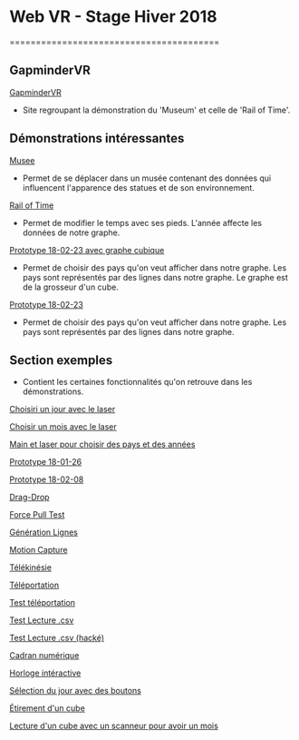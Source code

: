 # Web VR - Stage Hiver 2018
========================================
## GapminderVR
[GapminderVR](http://www.gapmindervr.org/)
 - Site regroupant la démonstration du 'Museum' et celle de 'Rail of Time'.

## Démonstrations intéressantes
[Musee](https://rawgit.com/NikoGirardelli/WebVR_Stage/master/point/musee/index.html)
 - Permet de se déplacer dans un musée contenant des données qui influencent l'apparence des statues et de son environnement.

[Rail of Time](https://rawgit.com/NikoGirardelli/WebVR_Stage/master/point/railOfTime/index.html)
 - Permet de modifier le temps avec ses pieds. L'année affecte les données de notre graphe.

[Prototype 18-02-23 avec graphe cubique](https://rawgit.com/NikoGirardelli/WebVR_Stage/master/prototypes/prototype_02-23-graphe-cubique/index.html)
 - Permet de choisir des pays qu'on veut afficher dans notre graphe. Les pays sont représentés par des lignes dans notre graphe. Le graphe est de la grosseur d'un cube.

[Prototype 18-02-23](https://rawgit.com/NikoGirardelli/WebVR_Stage/master/prototypes/prototype_02-23/index.html)
 - Permet de choisir des pays qu'on veut afficher dans notre graphe. Les pays sont représentés par des lignes dans notre graphe.

## Section exemples
 - Contient les certaines fonctionnalités qu'on retrouve dans les démonstrations.

[Choisiri un jour avec le laser](https://rawgit.com/NikoGirardelli/WebVR_Stage/master/point/jour_pointer/index.html)

[Choisir un mois avec le laser](https://rawgit.com/NikoGirardelli/WebVR_Stage/master/point/moisAvecPointer/index.html)

[Main et laser pour choisir des pays et des années](https://rawgit.com/NikoGirardelli/WebVR_Stage/master/boulesPaysEsperanceDeVieEtRevenu/index.html)

[Prototype 18-01-26](https://rawgit.com/NikoGirardelli/WebVR_Stage/master/prototypes/prototype_01-26/index.html)

[Prototype 18-02-08](https://rawgit.com/NikoGirardelli/WebVR_Stage/master/prototypes/prototype_02-08/index.html)

[Drag-Drop](https://rawgit.com/NikoGirardelli/WebVR_Stage/master/test/dragdrop/index.html)

[Force Pull Test](https://rawgit.com/NikoGirardelli/WebVR_Stage/master/test/force-pull-test/index.html)

[Génération Lignes](https://rawgit.com/NikoGirardelli/WebVR_Stage/master/test/generationLigne/index.html)

[Motion Capture](https://rawgit.com/NikoGirardelli/WebVR_Stage/master/test/motion-capture/index.html)

[Télékinésie](https://rawgit.com/NikoGirardelli/WebVR_Stage/master/test/telekinesie/index.html)

[Téléportation](https://rawgit.com/NikoGirardelli/WebVR_Stage/master/test/teleportation/index.html)

[Test téléportation](https://rawgit.com/NikoGirardelli/WebVR_Stage/master/test/test-tele/index.html)

[Test Lecture .csv](https://rawgit.com/NikoGirardelli/WebVR_Stage/master/test/test_CSV/index.html)

[Test Lecture .csv (hacké)](https://rawgit.com/NikoGirardelli/WebVR_Stage/master/test/test_CSV_hacker/index.html)

[Cadran numérique](https://rawgit.com/NikoGirardelli/WebVR_Stage/master/touch/cadran/index.html)

[Horloge intéractive](https://rawgit.com/NikoGirardelli/WebVR_Stage/master/touch/horloge/index.html)

[Sélection du jour avec des boutons](https://rawgit.com/NikoGirardelli/WebVR_Stage/master/touch/jourBouton/index.html)

[Étirement d'un cube](https://rawgit.com/NikoGirardelli/WebVR_Stage/master/touch/jourStretching/index.html)

[Lecture d'un cube avec un scanneur pour avoir un mois](https://rawgit.com/NikoGirardelli/WebVR_Stage/master/touch/moisCubeEtScanneur/index.html)
